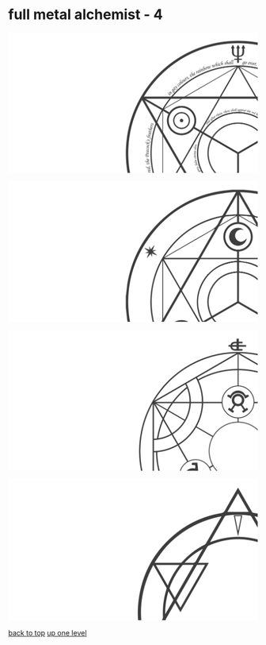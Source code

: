 # full metal alchemist - 4
[![magic_circle_full_metal_alchemist_02.png](/terminal/grey%20on%20alpha/big/magic%20circles/full%20metal%20alchemist/magic_circle_full_metal_alchemist_02.png "magic_circle_full_metal_alchemist_02.png")](/terminal/grey%20on%20alpha/big/magic%20circles/full%20metal%20alchemist/magic_circle_full_metal_alchemist_02.png)

[![magic_circle_full_metal_alchemist_02_rosedesignestudio.png](/terminal/grey%20on%20alpha/big/magic%20circles/full%20metal%20alchemist/magic_circle_full_metal_alchemist_02_rosedesignestudio.png "magic_circle_full_metal_alchemist_02_rosedesignestudio.png")](/terminal/grey%20on%20alpha/big/magic%20circles/full%20metal%20alchemist/magic_circle_full_metal_alchemist_02_rosedesignestudio.png)

[![magic_circle_full_metal_alchemist_03_rosedesignestudio.png](/terminal/grey%20on%20alpha/big/magic%20circles/full%20metal%20alchemist/magic_circle_full_metal_alchemist_03_rosedesignestudio.png "magic_circle_full_metal_alchemist_03_rosedesignestudio.png")](/terminal/grey%20on%20alpha/big/magic%20circles/full%20metal%20alchemist/magic_circle_full_metal_alchemist_03_rosedesignestudio.png)

[![magic_circle_full_metal_alchemist_04_rosedesignestudio.png](/terminal/grey%20on%20alpha/big/magic%20circles/full%20metal%20alchemist/magic_circle_full_metal_alchemist_04_rosedesignestudio.png "magic_circle_full_metal_alchemist_04_rosedesignestudio.png")](/terminal/grey%20on%20alpha/big/magic%20circles/full%20metal%20alchemist/magic_circle_full_metal_alchemist_04_rosedesignestudio.png)



[back to top](#)
[up one level](/terminal/grey%20on%20alpha/big/magic%20circles/README.MD)
